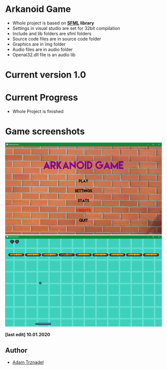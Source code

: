 # Arkanoid Game
* Whole project is based on **[SFML](https://www.sfml-dev.org/index.php) library** 
* Settings in visual studio are set for 32bit compilation
* Include and lib folders are sfml folders 
* Source code files are in source code folder
* Graphics are in img folder 
* Audio files are in audio folder
* Openal32.dll file is an audio lib
# Current version 1.0

# Current Progress
* Whole Project is finished 

# Game screenshots
![menu](./readme_files/menu.png)
![gameplay](./readme_files/gameplay.png)


**[last edit] 10.01.2020**

## Author
 * [Adam Trznadel](https://github.com/a3ondel)

